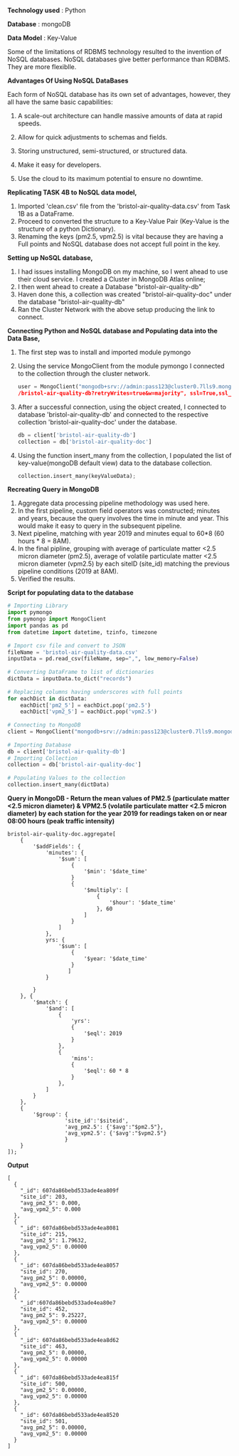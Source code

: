 **Technology used** : Python

**Database** : mongoDB

**Data Model** : Key-Value



Some of the limitations of RDBMS technology resulted to the invention of NoSQL databases.
NoSQL databases give better performance than RDBMS.
They are more flexiblle.

**Advantages Of Using NoSQL DataBases**

Each form of NoSQL database has its own set of advantages, however, they all have the same basic capabilities:


1. A scale-out architecture can handle massive amounts of data at rapid speeds.

1. Allow for quick adjustments to schemas and fields.

1. Storing unstructured, semi-structured, or structured data.

1. Make it easy for developers.

1. Use the cloud to its maximum potential to ensure no downtime. 

**Replicating TASK 4B to NoSQL data model,**

1. Imported &#39;clean.csv&#39; file from the &#39;bristol-air-quality-data.csv&#39; from Task 1B as a DataFrame.
1. Proceed to converted the structure to a Key-Value Pair (Key-Value is the structure of a python Dictionary).
1. Renaming the keys (pm2.5, vpm2.5) is vital because they are having a Full points and NoSQL database does not accept full point in the key. 

**Setting up NoSQL database,**

1. I had issues installing MongoDB on my machine, so I went ahead to use their cloud service. I created a Cluster in MongoDB Atlas online;
1. I then went ahead to create a Database &quot;bristol-air-quality-db&quot;
1. Haven done this, a collection was created &quot;bristol-air-quality-doc&quot; under the database &quot;bristol-air-quality-db&quot;
1. Ran the Cluster Network with the above setup producing the link to connect.

**Connecting Python and NoSQL database and Populating data into the Data Base,**

1. The first step was to install and imported module pymongo
1. Using the service MongoClient from the module pymongo I connected to the collection through the cluster network.
    ```python 
    user = MongoClient("mongodb+srv://admin:pass123@cluster0.7lls9.mongodb.net 
    /bristol-air-quality-db?retryWrites=true&w=majority", ssl=True,ssl_cert_reqs='CERT_NONE')
    ```

1. After a successful connection, using the object created, I connected to database &#39;bristol-air-quality-db&#39; and connected to the respective collection &#39;bristol-air-quality-doc&#39; under the database.

    ```python
    db = client['bristol-air-quality-db'] 
    collection = db['bristol-air-quality-doc']
    ```

1. Using the function insert\_many from the collection, I populated the list of key-value(mongoDB default view) data to the database collection.

    ```python
    collection.insert_many(keyValueData);
    ```

**Recreating Query in MongoDB**

1. Aggregate data processing pipeline methodology was used here.
1. In the first pipeline, custom field operators was constructed; minutes and years, because the query involves the time in minute and year. This would make it easy to query in the subsequent pipeline.
1. Next pipeline, matching with year 2019 and minutes equal to 60\*8 (60 hours \* 8 = 8AM).
1. In the final pipline, grouping with average of particulate matter <2.5 micron diameter (pm2.5), average of volatile particulate matter <2.5 micron diameter (vpm2.5) by each siteID (site_id) matching the previous pipeline conditions (2019 at 8AM).
1. Verified the results.

**Script for populating data to the database**

```python
# Importing Library 
import pymongo 
from pymongo import MongoClient 
import pandas as pd 
from datetime import datetime, tzinfo, timezone 
 
# Import csv file and convert to JSON 
fileName = 'bristol-air-quality-data.csv' 
inputData = pd.read_csv(fileName, sep=",", low_memory=False) 
  
# Converting DataFrame to list of dictionaries 
dictData = inputData.to_dict("records") 
  
# Replacing columns having underscores with full points  
for eachDict in dictData: 
    eachDict['pm2_5'] = eachDict.pop('pm2.5') 
    eachDict['vpm2_5'] = eachDict.pop('vpm2.5') 
     
# Connecting to MongoDB  
client = MongoClient("mongodb+srv://admin:pass123@cluster0.7lls9.mongodb.net/bristol-air-quality- db?retryWrites=true&w=majority", ssl=True,ssl_cert_reqs='CERT_NONE') 
 
# Importing Database 
db = client['bristol-air-quality-db'] 
# Importing Collection 
collection = db['bristol-air-quality-doc'] 
  
# Populating Values to the collection 
collection.insert_many(dictData) 
```

**Query in MongoDB -  Return the mean values of PM2.5 (particulate matter <2.5 micron diameter) & VPM2.5 (volatile particulate matter <2.5 micron diameter)** **by each station for the year 2019 for readings taken on or near 08:00 hours (peak traffic intensity)**

```mongodb
bristol-air-quality-doc.aggregate[ 
    { 
        '$addFields': { 
            'minutes': { 
                '$sum': [ 
                    { 
                        '$min': '$date_time' 
                    }                     
                    { 
                        '$multiply': [ 
                            { 
                                '$hour': '$date_time' 
                            }, 60 
                        ] 
                    } 
                ] 
            }, 
            yrs: { 
                '$sum': [ 
                    { 
                        '$year: '$date_time' 
                    }              
                   ] 
            } 
 
        } 
    }, { 
        '$match': { 
            '$and': [ 
                { 
                    'yrs':  
                    { 
                        '$eql': 2019 
                    } 
                },  
                { 
                    'mins':  
                    { 
                        '$eql': 60 * 8 
                    } 
                }, 
            ] 
        } 
    },  
    { 
        '$group': { 
                  'site_id':'$siteid',  
                  'avg_pm2.5': {'$avg':"$pm2.5"}, 
                  'avg_vpm2.5': {'$avg':"$vpm2.5"}  
                  }  
    } 
]); 
```

**Output**
```
[
  {
    "_id": 607da86bebd533ade4ea809f
    "site_id": 203,
    "avg_pm2_5": 0.000,
    "avg_vpm2_5": 0.000
  },
  {
    "_id": 607da86bebd533ade4ea8081
    "site_id": 215,
    "avg_pm2_5": 1.79632,
    "avg_vpm2_5": 0.00000
  },
  {
    "_id": 607da86bebd533ade4ea8057
    "site_id": 270,
    "avg_pm2_5": 0.00000,
    "avg_vpm2_5": 0.00000
  },
  {
    "_id":607da86bebd533ade4ea80e7
    "site_id": 452,
    "avg_pm2_5": 9.25227,
    "avg_vpm2_5": 0.00000
  },
  {
    "_id": 607da86bebd533ade4ea8d62
    "site_id": 463,
    "avg_pm2_5": 0.00000,
    "avg_vpm2_5": 0.00000
  },
  {
    "_id": 607da86bebd533ade4ea815f
    "site_id": 500,
    "avg_pm2_5": 0.00000,
    "avg_vpm2_5": 0.00000
  },
  {
    "_id": 607da86bebd533ade4ea8520
    "site_id": 501,
    "avg_pm2_5": 0.00000,
    "avg_vpm2_5": 0.00000
  }
]
```

